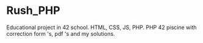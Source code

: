 # Rush_PHP
Educational project in 42 school. HTML, CSS, JS, PHP. 
PHP 42 piscine with correction form 's, pdf 's and my solutions.
